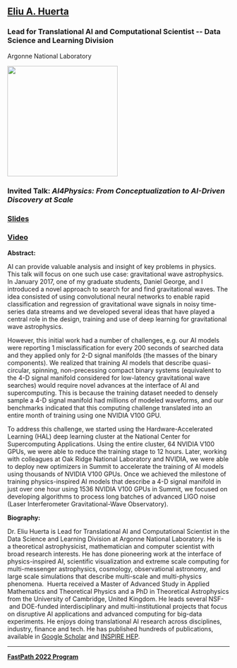 ## [Eliu A. Huerta](https://www.anl.gov/profile/eliu-a-huerta)
### Lead for Translational AI and Computational Scientist -- Data Science and Learning Division
Argonne National Laboratory

<img src="https://www.anl.gov/sites/www/files/styles/profile_teaser_square_350px/public/eliu_portrait.jpg?h=2a479378&itok=7RvkFAIB" width="250">

### Invited Talk:  *AI4Physics:  From Conceptualization to AI-Driven Discovery at Scale*

### [Slides]()

### [Video]()

**Abstract:**

AI can provide valuable analysis and insight of key problems in physics.  This talk will focus on one such use case:  gravitational wave astrophysics.  In January 2017, one of my graduate students, Daniel George, and I introduced a novel approach to search for and find gravitational waves.  The idea consisted of using convolutional neural networks to enable rapid classification and regression of gravitational wave signals in noisy time-series data streams and we developed several ideas that have played a central role in the design, training and use of deep learning for gravitational wave astrophysics.

However, this initial work had a number of challenges, e.g. our AI models were reporting 1 misclassification for every 200 seconds of searched data and they applied only for 2-D signal manifolds (the masses of the binary components).  We realized that training AI models that describe quasi-circular, spinning, non-precessing compact binary systems (equivalent to the 4-D signal manifold considered for low-latency gravitational wave searches) would require novel advances at the interface of AI and supercomputing. This is because the training dataset needed to densely sample a 4-D signal manifold had millions of modeled waveforms, and our benchmarks indicated that this computing challenge translated into an entire month of training using one NVIDIA V100 GPU.

To address this challenge, we started using the Hardware-Accelerated Learning (HAL) deep learning cluster at the National Center for Supercomputing Applications. Using the entire cluster, 64 NVIDIA V100 GPUs, we were able to reduce the training stage to 12 hours.  Later, working with colleagues at Oak Ridge National Laboratory and NVIDIA, we were able to deploy new optimizers in Summit to accelerate the training of AI models using thousands of NVIDIA V100 GPUs. Once we achieved the milestone of training physics-inspired AI models that describe a 4-D signal manifold in just over one hour using 1536 NVIDIA V100 GPUs in Summit, we focused on developing algorithms to process long batches of advanced LIGO noise (Laser Interferometer Gravitational-Wave Observatory).

**Biography:**

Dr. Eliu Huerta is Lead for Translational AI and Computational Scientist in the Data Science and Learning Division at Argonne National Laboratory.  He is a theoretical astrophysicist, mathematician and computer scientist with broad research interests.  He has done pioneering work at the interface of physics-inspired AI, scientific visualization and extreme scale computing for multi-messenger astrophysics, cosmology, observational astronomy, and large scale simulations that describe multi-scale and multi-physics phenomena. 
Huerta received a Master of Advanced Study in Applied Mathematics and Theoretical Physics and a PhD in Theoretical Astrophysics from the University of Cambridge, United Kingdom. He leads several NSF- and DOE-funded interdisciplinary and multi-institutional projects that focus on disruptive AI applications and advanced computing for big-data experiments. He enjoys doing translational AI research across disciplines, industry, finance and tech. He has published hundreds of publications, available in [Google Scholar](https://scholar.google.com/citations?user=CZQuCS0AAAAJ&hl=en) and [INSPIRE HEP](https://inspirehep.net/authors/1024644).

----
**[FastPath 2022 Program](https://fastpathconference.github.io/FastPath2022/)**
